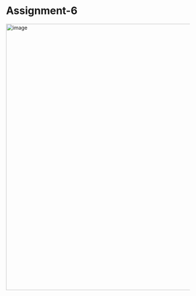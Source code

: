 ﻿# Assignment-6
<img width="730" alt="image" src="https://github.com/AkkU438/Assignment-6/assets/109703098/292dd632-c686-46cc-90bb-cab343bee3ac">
